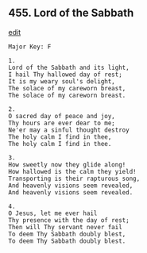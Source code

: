 
## 455.  Lord of the Sabbath
[edit](https://docs.google.com/document/d/1WhYTVl15NGXx2NDy955q%2DrlpYoOep0CB/edit?mode=html)



    Major Key: F

    1.
    Lord of the Sabbath and its light,
    I hail Thy hallowed day of rest;
    It is my weary soul's delight,
    The solace of my careworn breast,
    The solace of my careworn breast.

    2.
    O sacred day of peace and joy,
    Thy hours are ever dear to me;
    Ne'er may a sinful thought destroy
    The holy calm I find in thee,
    The holy calm I find in thee.

    3.
    How sweetly now they glide along!
    How hallowed is the calm they yield!
    Transporting is their rapturous song,
    And heavenly visions seem revealed,
    And heavenly visions seem revealed.

    4.
    O Jesus, let me ever hail
    Thy presence with the day of rest;
    Then will Thy servant never fail
    To deem Thy Sabbath doubly blest,
    To deem Thy Sabbath doubly blest.

